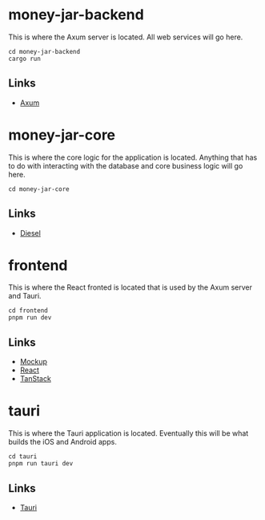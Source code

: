 # money-jar-backend
This is where the Axum server is located. 
All web services will go here.
```shell
cd money-jar-backend
cargo run
```

## Links
- [Axum](https://github.com/tokio-rs/axum)

# money-jar-core
This is where the core logic for the application is located.
Anything that has to do with interacting with the database and core business logic will go here.
```shell
cd money-jar-core
```

## Links
- [Diesel](https://diesel.rs/)

# frontend
This is where the React fronted is located that is used by the Axum server and Tauri.
```shell
cd frontend
pnpm run dev
```

## Links
- [Mockup](https://www.figma.com/design/lkQllGH9VZ4ftp7e18XcP5/Money-Jar?node-id=0-1&t=8NeJOl9vvhGBdtSs-1)
- [React](https://reactjs.org/)
- [TanStack](https://tanstack.com/router/latest/docs/framework/react/overview)

# tauri
This is where the Tauri application is located. 
Eventually this will be what builds the iOS and Android apps.
```shell
cd tauri
pnpm run tauri dev
```

## Links
- [Tauri](https://v2.tauri.app/)